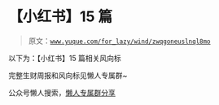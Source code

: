 # 【小红书】15 篇

> 原文：[`www.yuque.com/for_lazy/wind/zwqgoneuslnql8mo`](https://www.yuque.com/for_lazy/wind/zwqgoneuslnql8mo)

以下为：【小红书】15 篇相关风向标

完整生财周报和风向标见懒人专属群~

公众号懒人搜索，[懒人专属群分享](https://lazybook.fun/#/blog/group)
